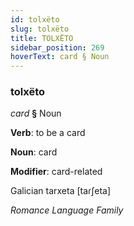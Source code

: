 ```yaml
---
id: tolxëto
slug: tolxëto
title: TOLXËTO
sidebar_position: 269
hoverText: card § Noun
---
```


### tolxëto

*card* **§** Noun

**Verb**: to be a card

**Noun**: card

**Modifier**: card-related

Galician tarxeta [taɾʃeta]

*Romance Language Family*